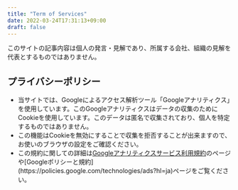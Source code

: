 ```yaml
---
title: "Term of Services"
date: 2022-03-24T17:31:13+09:00
draft: false
---
```


このサイトの記事内容は個人の発言・見解であり、所属する会社、組織の見解を代表とするものではありません。

## プライバシーポリシー
- 当サイトでは、Googleによるアクセス解析ツール「Googleアナリティクス」を使用しています。このGoogleアナリティクスはデータの収集のためにCookieを使用しています。このデータは匿名で収集されており、個人を特定するものではありません。
- この機能はCookieを無効にすることで収集を拒否することが出来ますので、お使いのブラウザの設定をご確認ください。
- この規約に関しての詳細は[Googleアナリティクスサービス利用規約](https://marketingplatform.google.com/about/analytics/terms/jp/")のページや[Googleポリシーと規約](https://policies.google.com/technologies/ads?hl=ja)ページをご覧ください。
